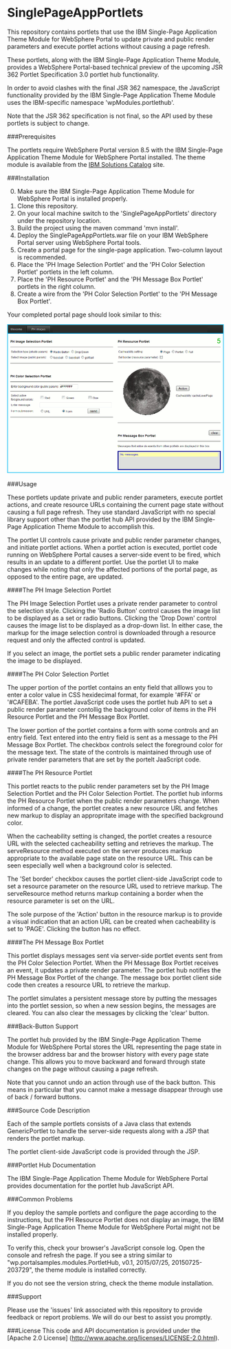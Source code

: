 # SinglePageAppPortlets

This repository contains portlets that use the IBM Single-Page Application Theme
Module for WebSphere Portal to update private and public render parameters and
execute portlet actions without causing a page refresh.

These portlets, along with the IBM Single-Page Application Theme Module, provides
a WebSphere Portal-based technical preview of the upcoming JSR 362 Portlet Specification 3.0
portlet hub functionality.

In order to avoid clashes with the final JSR 362 namespace, the JavaScript functionality 
provided by the IBM Single-Page Application Theme Module uses the IBM-specific namespace 'wpModules.portlethub'.

Note that the JSR 362 specification is not final, so the API used by these portlets is subject to change.

###Prerequisites

The portlets require WebSphere Portal version 8.5 with the IBM Single-Page
Application Theme Module for WebSphere Portal installed. The theme module is
available from the
[IBM Solutions Catalog](https://greenhouse.lotus.com/plugins/plugincatalog.nsf/home_full.xsp) site.

###Installation

0. Make sure the IBM Single-Page Application Theme Module for WebSphere Portal is installed properly.
1. Clone this repository. 
2. On your local machine switch to the 'SinglePageAppPortlets' directory under the repository location.
3. Build the project using the maven command 'mvn install'.
4. Deploy the SinglePageAppPortlets.war file on your IBM WebSphere Portal server using WebSphere Portal tools.
5. Create a portal page for the single-page application. Two-column layout is recommended.
6. Place the 'PH Image Selection Portlet' and the 'PH Color Selection Portlet' portlets in the left column.
7. Place the 'PH Resource Portlet' and the 'PH Message Box Portlet' portlets in the right column.
8. Create a wire from the 'PH Color Selection Portlet' to the 'PH Message Box Portlet'.

Your completed portal page should look similar to this:

![Single-Page App Page](/portalpage.gif)

###Usage

These portlets update private and public render parameters, execute portlet actions,
and create resource URLs containing the current page state without causing a full page refresh.
They use standard JavaScript with no special library support other than the
portlet hub API provided by the IBM Single-Page Application Theme Module to accomplish this.

The portlet UI controls cause private and public render parameter changes, and initiate 
portlet actions. 
When a portlet action is executed, portlet code running on WebSphere Portal causes a 
server-side event to be fired, which results in an update to a different portlet.
Use the portlet UI to make changes while noting that only the affected portions of the
portal page, as opposed to the entire page, are updated.

####The PH Image Selection Portlet

The PH Image Selection Portlet uses a private render parameter to control the selection style. 
Clicking the 'Radio Button' control causes the image list to be displayed as a set or radio buttons.
Clicking the 'Drop Down' control causes the image list to be displayed as a drop-down list.
In either case, the markup for the image selection control is downloaded through a resource request and only the affected control is updated.

If you select an image, the portlet sets a public render parameter indicating the image to be displayed.

####The PH Color Selection Portlet

The upper portion of the portlet contains an enty field that alllows you to enter a 
color value in CSS hexidecimal format, for example '#FFA' or '#CAFEBA'. The portlet
JavaScript code uses the portlet hub API to set a public render parameter contollig the background color
of items in the PH Resource Portlet and the PH Message Box Portlet.

The lower portion of the portlet contains a form with some controls and an entry field.
Text entered into the entry field is sent as a message to the PH Message Box Portlet.
The checkbox controls select the foreground color for the message text.
The state of the controls is maintained through use of private render parameters that are 
set by the portelt JaaScript code.

####The PH Resource Portlet

This portlet reacts to the public render parameters set by the PH Image Selection Portlet
and the PH Color Selection Portlet. The portlet hub informs the PH Resource Portlet when
the public render parameters change. When informed of a change, the portlet creates a new resource URL 
and fetches new markup to display an appropritate image with the specified background color.

When the cacheability setting is changed, the portlet creates a resource URL with the selected
cacheability setting and retrieves the markup. 
The serveResource method executed on the server produces markup appropriate to the available
page state on the resource URL. 
This can be seen especially well when a background color is selected.

The 'Set border' checkbox causes the portlet client-side JavaScript code to set a resource parameter
on the resource URL used to retrieve markup. The serveResource method returns markup containing a border
when the resource parameter is set on the URL.

The sole purpose of the 'Action' button in the resource markup is
to provide a visual indication that an action URL can be created when cacheability is set to 'PAGE'.
Clicking the button has no effect.


####The PH Message Box Portlet

This portlet displays messages sent via server-side portlet events sent from the 
PH Color Selection Portlet. When the PH Message Box Portlet receives an event, it updates
a private render parameter. The portlet hub notifies the PH Message Box Portlet of the change.
The message box portlet client side code then creates a resource URL to retrieve the markup.

The portlet simulates a persistent message store by putting the messages into the portlet session, so
when a new session begins, the messages are cleared. 
You can also clear the messages by clicking the 'clear' button.

###Back-Button Support

The portlet hub provided by the IBM Single-Page Application Theme Module for WebSphere Portal
stores the URL representing the page state in the browser address bar and the browser history 
with every page state change. 
This allows you to move backward and forward through state changes on the page without
causing a page refresh.

Note that you cannot undo an action through use of the back button.
This means in particular that you cannot make a message disappear through use of
back / forward buttons.

###Source Code Description

Each of the sample portlets consists of a Java class that extends GenericPortlet 
to handle the server-side requests along with a JSP that renders the portlet markup.

The portlet client-side JavaScript code is provided through the JSP.

###Portlet Hub Documentation

The IBM Single-Page Application Theme Module for WebSphere Portal provides 
documentation for the portlet hub JavaScript API.

###Common Problems

If you deploy the sample portlets and configure the page according to the instructions, but the PH Resource Portlet
does not display an image, the IBM Single-Page Application Theme Module for WebSphere Portal
might not be installed properly.

To verify this, check your browser's JavaScript console log.
Open the console and refresh the page. 
If you see  a string similar to "wp.portalsamples.modules.PortletHub, v0.1, 2015/07/25, 20150725-203729",
the theme module is installed correctly.

If you do not see the version string, check the theme module installation. 

###Support

Please use the 'issues' link associated with this repository to provide feedback
or report problems. 
We will do our best to assist you promptly.

###License
This code and API documentation is provided under the [Apache 2.0 License] 
(http://www.apache.org/licenses/LICENSE-2.0.html). 
